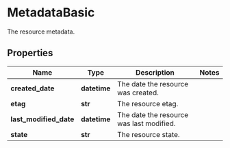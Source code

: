 # MetadataBasic

The resource metadata.
## Properties
| Name | Type | Description | Notes |
| ------------ | ------------- | ------------- | ------------- |
| **created_date** | **datetime** | The date the resource was created. |  |
| **etag** | **str** | The resource etag. |  |
| **last_modified_date** | **datetime** | The date the resource was last modified. |  |
| **state** | **str** | The resource state. |  |


